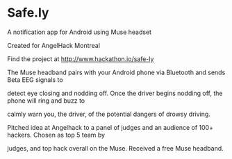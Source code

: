 # Safe.ly
A notification app for Android using Muse headset

Created for AngelHack Montreal 

Find the project at http://www.hackathon.io/safe-ly

The Muse headband pairs with your Android phone via Bluetooth and sends Beta EEG signals to 

detect eye closing and nodding off. Once the driver begins nodding off, the phone will ring and buzz to

calmly warn you, the driver, of the potential dangers of drowsy driving. 

Pitched idea at Angelhack to a panel of judges and an audience of 100+ hackers. Chosen as top 5 team by 

judges, and top hack overall on the Muse. Received a free Muse headband.


